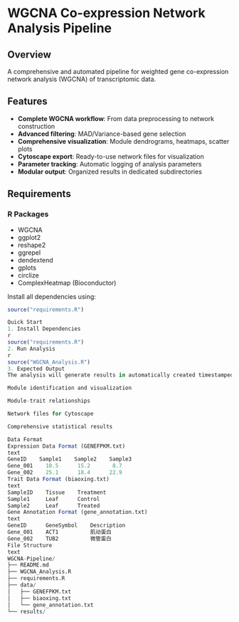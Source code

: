 # WGCNA Co-expression Network Analysis Pipeline

## Overview
A comprehensive and automated pipeline for weighted gene co-expression network analysis (WGCNA) of transcriptomic data.

## Features
- **Complete WGCNA workflow**: From data preprocessing to network construction
- **Advanced filtering**: MAD/Variance-based gene selection  
- **Comprehensive visualization**: Module dendrograms, heatmaps, scatter plots
- **Cytoscape export**: Ready-to-use network files for visualization
- **Parameter tracking**: Automatic logging of analysis parameters
- **Modular output**: Organized results in dedicated subdirectories

## Requirements

### R Packages
- WGCNA
- ggplot2
- reshape2
- ggrepel
- dendextend
- gplots
- circlize
- ComplexHeatmap (Bioconductor)

Install all dependencies using:
```r
source("requirements.R")

Quick Start
1. Install Dependencies
r
source("requirements.R")
2. Run Analysis
r
source("WGCNA_Analysis.R")
3. Expected Output
The analysis will generate results in automatically created timestamped directories including:

Module identification and visualization

Module-trait relationships

Network files for Cytoscape

Comprehensive statistical results

Data Format
Expression Data Format (GENEFPKM.txt)
text
GeneID    Sample1    Sample2    Sample3
Gene_001    10.5      15.2       8.7
Gene_002    25.1      18.4      22.9
Trait Data Format (biaoxing.txt)
text
SampleID    Tissue    Treatment
Sample1     Leaf      Control
Sample2     Leaf      Treated
Gene Annotation Format (gene_annotation.txt)
text
GeneID      GeneSymbol    Description
Gene_001    ACT1          肌动蛋白
Gene_002    TUB2          微管蛋白
File Structure
text
WGCNA-Pipeline/
├── README.md
├── WGCNA_Analysis.R
├── requirements.R
├── data/
│   ├── GENEFPKM.txt
│   ├── biaoxing.txt
│   └── gene_annotation.txt
└── results/
